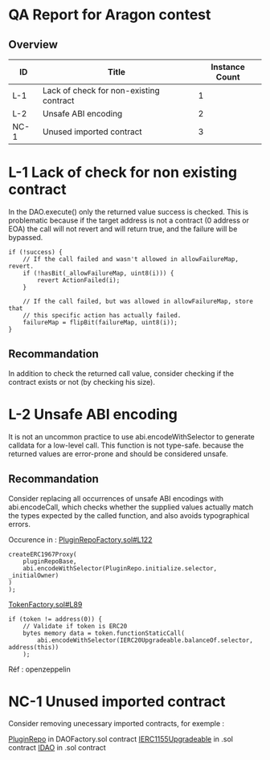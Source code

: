 # QA Report for Aragon contest

## Overview

| ID  | Title | Instance Count |
| --- | --- | --- |
| L-1 | Lack of check for non-existing contract | 1   |
| L-2 | Unsafe ABI encoding | 2   |
| NC-1 | Unused imported contract | 3   |

# L-1 Lack of check for non existing contract

In the DAO.execute() only the returned value success is checked. This is problematic because if the target address is not a contract (0 address or EOA) the call will not revert and will return true, and the failure will be bypassed.

```solidity
if (!success) {
    // If the call failed and wasn't allowed in allowFailureMap, revert.
    if (!hasBit(_allowFailureMap, uint8(i))) {
        revert ActionFailed(i);
    }

    // If the call failed, but was allowed in allowFailureMap, store that
    // this specific action has actually failed.
    failureMap = flipBit(failureMap, uint8(i));
}
```

## Recommandation

In addition to check the returned call value, consider checking if the  contract exists or not (by checking his size).

# L-2 Unsafe ABI encoding

It is not an uncommon practice to use abi.encodeWithSelector to generate calldata for a low-level call. This function is not type-safe. because the returned values are error-prone and should be considered unsafe.

## Recommandation

Consider replacing all occurrences of unsafe ABI encodings with abi.encodeCall, which checks whether the supplied values actually match the types expected by the called function, and also avoids typographical errors.

Occurence in :
[PluginRepoFactory.sol#L122](https://github.com/code-423n4/2023-03-aragon/blob/main/packages/contracts/src/framework/plugin/repo/PluginRepoFactory.sol#L122)

```solidity
createERC1967Proxy(
    pluginRepoBase,
    abi.encodeWithSelector(PluginRepo.initialize.selector, _initialOwner)
)
);
```

[TokenFactory.sol#L89](https://github.com/code-423n4/2023-03-aragon/blob/main/packages/contracts/src/framework/utils/TokenFactory.sol#L89)

```solidity
if (token != address(0)) {
    // Validate if token is ERC20
    bytes memory data = token.functionStaticCall(
        abi.encodeWithSelector(IERC20Upgradeable.balanceOf.selector, address(this))
    );
```

Réf : openzeppelin

# NC-1 Unused imported contract

Consider removing unecessary imported contracts, for exemple :

[PluginRepo](https://github.com/code-423n4/2023-03-aragon/blob/main/packages/contracts/src/framework/dao/DAOFactory.sol#L8) in DAOFactory.sol contract
[IERC1155Upgradeable](https://github.com/code-423n4/2023-03-aragon/blob/main/packages/contracts/src/core/dao/DAO.sol#LL11C59-L11C78) in .sol contract
[IDAO](https://github.com/code-423n4/2023-03-aragon/blob/main/packages/contracts/src/core/plugin/membership/IMembership.sol#L5) in .sol contract